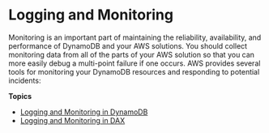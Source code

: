 # Logging and Monitoring<a name="monitoring-security"></a>

Monitoring is an important part of maintaining the reliability, availability, and performance of DynamoDB and your AWS solutions\. You should collect monitoring data from all of the parts of your AWS solution so that you can more easily debug a multi\-point failure if one occurs\. AWS provides several tools for monitoring your DynamoDB resources and responding to potential incidents:

**Topics**
+ [Logging and Monitoring in DynamoDB](MonitoringDynamoDB.md)
+ [Logging and Monitoring in DAX](DAX.Monitoring.md)